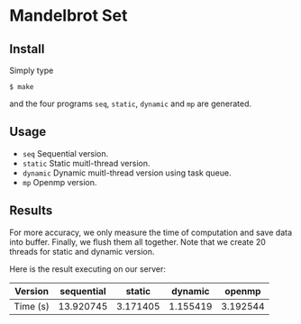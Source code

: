 # Mandelbrot Set

## Install

Simply type

    $ make

and the four programs `seq`, `static`, `dynamic` and `mp` are generated.

## Usage

- `seq` Sequential version.
- `static` Static muitl-thread version.
- `dynamic` Dynamic muitl-thread version using task queue.
- `mp` Openmp version.

## Results

For more accuracy, we only measure the time of computation and save data into buffer. Finally, we flush them all together. Note that we create 20 threads for static and dynamic version.

Here is the result executing on our server:

Version  | sequential | static | dynamic | openmp |
-------  | ---------- | ------ | ------- | ------ |
Time (s) | 13.920745  | 3.171405 | 1.155419 | 3.192544 |
